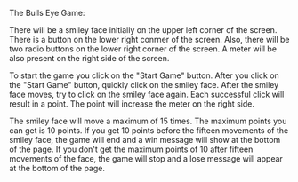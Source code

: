 The Bulls Eye Game:

There will be a smiley face initially on the upper left corner of the screen.
There is a button on the lower right conrner of the screen.
Also, there will be two radio buttons on the lower right corner of the screen.
A meter will be also present on the right side of the screen.

To start the game you click on the "Start Game" button.
After you click on the "Start Game" button, quickly click on the smiley face.
After the smiley face moves, try to click on the smiley face again. 
Each successful click will result in a point. The point will increase the meter on the right side.

The smiley face will move a maximum of 15 times.
The maximum points you can get is 10 points.
If you get 10 points before the fifteen movements of the smiley face, the game will end and a win message will show at the bottom of the page.
If you don't get the maximum points of 10 after fifteen movements of the face, the game will stop and a lose message will appear at the bottom of the page.
